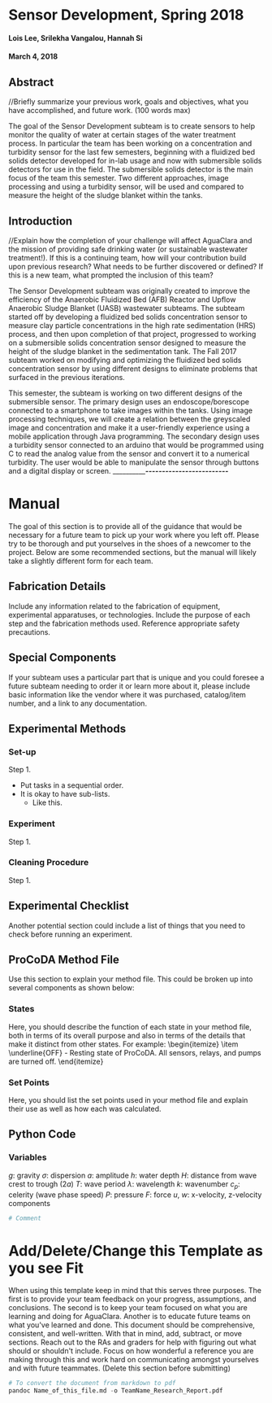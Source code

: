 # Sensor Development, Spring 2018
#### Lois Lee, Srilekha Vangalou, Hannah Si
#### March 4, 2018

## Abstract
//Briefly summarize your previous work, goals and objectives, what you have accomplished, and future work. (100 words max)

The goal of the Sensor Development subteam is to create sensors to help monitor the quality of water at certain stages of the water treatment process. In particular the team has been working on a concentration and turbidity sensor for the last few semesters, beginning with a fluidized bed solids detector developed for in-lab usage and now with submersible solids detectors for use in the field. The submersible solids detector is the main focus of the team this semester. Two different approaches, image processing and using a turbidity sensor, will be used and compared to measure the height of the sludge blanket within the tanks.


## Introduction
//Explain how the completion of your challenge will affect AguaClara and the mission of providing safe drinking water (or sustainable wastewater treatment!). If this is a continuing team, how will your contribution build upon previous research? What needs to be further discovered or defined? If this is a new team, what prompted the inclusion of this team?

The Sensor Development subteam was originally created to improve the efficiency of the Anaerobic Fluidized Bed (AFB) Reactor
and Upflow Anaerobic Sludge Blanket (UASB) wastewater subteams. The subteam started off by developing a fluidized
bed solids concentration sensor to measure clay particle concentrations in the high rate sedimentation
(HRS) process, and then upon completion of that project, progressed to working on a submersible solids concentration sensor designed to measure the height of the sludge blanket in the sedimentation tank. The Fall 2017 subteam worked on modifying and optimizing the fluidized bed solids concentration sensor by using different designs to eliminate problems that surfaced in the previous iterations. 

This semester, the subteam is working on two different designs of the submersible sensor. The primary design uses an endoscope/borescope connected to a smartphone to take images within the tanks. Using image processing techniques, we will create a relation between the greyscaled image and concentration and make it a user-friendly experience using a mobile application through Java programming. The secondary design uses a turbidity sensor connected to an arduino that would be programmed using C to read the analog value from the sensor and convert it to a numerical turbidity. The user would be able to manipulate the sensor through buttons and a digital display or screen. 
_______________________-------------------------_____________

# Manual
The goal of this section is to provide all of the guidance that would be necessary for a future team to pick up your work where you left off. Please try to be thorough and put yourselves in the shoes of a newcomer to the project. Below are some recommended sections, but the manual will likely take a slightly different form for each team.

## Fabrication Details
Include any information related to the fabrication of equipment, experimental apparatuses, or technologies. Include the purpose of each step and the fabrication methods used. Reference appropriate safety precautions.

## Special Components
If your subteam uses a particular part that is unique and you could foresee a future subteam needing to order it or learn more about it, please include basic information like the vendor where it was purchased, catalog/item number, and a link to any documentation.

## Experimental Methods
### Set-up
Step 1.
* Put tasks in a sequential order.
* It is okay to have sub-lists.
  - Like this.

### Experiment
Step 1.

### Cleaning Procedure
Step 1.

## Experimental Checklist
Another potential section could include a list of things that you need to check before running an experiment.

## ProCoDA Method File
Use this section to explain your method file. This could be broken up into several components as shown below:

### States
Here, you should describe the function of each state in your method file, both in terms of its overall purpose and also in terms of the details that make it distinct from other states. For example:
\begin{itemize}
\item \underline{OFF} - Resting state of ProCoDA. All sensors, relays, and pumps are turned off.
\end{itemize}

### Set Points
Here, you should list the set points used in your method file and explain their use as well as how each was calculated.

## Python Code

### Variables
$g$: gravity
$\sigma$: dispersion
$a$: amplitude
$h$: water depth
$H$: distance from wave crest to trough (2$a$)
$T$: wave period
$\lambda$: wavelength
$k$: wavenumber
$c_p$: celerity (wave phase speed)
$P$: pressure
$F$: force
$u$, $w$: x-velocity, z-velocity components

```python
# Comment
```

# Add/Delete/Change this Template as you see Fit
When using this template keep in mind that this serves three purposes. The first is to provide your team feedback on your progress, assumptions, and conclusions. The second is to keep your team focused on what you are learning and doing for AguaClara. Another is to educate future teams on what you've learned and done. This document should be comprehensive, consistent, and well-written. With that in mind, add, subtract, or move sections. Reach out to the RAs and graders for help with figuring out what should or shouldn't include. Focus on how wonderful a reference you are making through this and work hard on communicating amongst yourselves and with future teammates. (Delete this section before submitting)

```python
# To convert the document from markdown to pdf
pandoc Name_of_this_file.md -o TeamName_Research_Report.pdf
```


